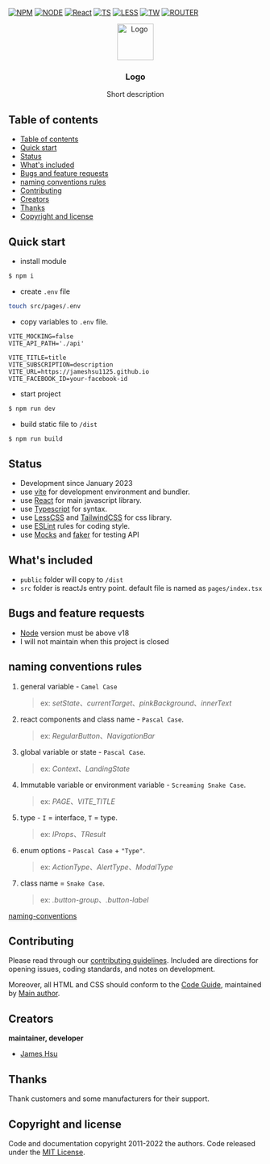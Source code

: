 [![NPM](https://img.shields.io/badge/NPM-ba443f?style=for-the-badge&logo=npm&logoColor=white)](https://www.npmjs.com/)
[![NODE](https://img.shields.io/badge/Node.js-43853D?style=for-the-badge&logo=node.js&logoColor=white)](https://nodejs.org/en/)
[![React](https://img.shields.io/badge/-ReactJs-61DAFB?style=for-the-badge&logo=react&logoColor=white)](https://zh-hant.reactjs.org/)
[![TS](https://img.shields.io/badge/Typescript-4277c0?style=for-the-badge&logo=typescript&logoColor=white)](https://www.typescriptlang.org/)
[![LESS](https://img.shields.io/badge/Less-1d365d?style=for-the-badge&logo=less&logoColor=white)](https://lesscss.org/)
[![TW](https://img.shields.io/badge/Tailwind_CSS-38B2AC?style=for-the-badge&logo=npm&logoColor=white)](https://lesscss.org/)
[![ROUTER](https://img.shields.io/badge/React_Router-CA4245?style=for-the-badge&logo=npm&logoColor=white)](https://lesscss.org/)

<p align="center">
  <a href="https://github.com/jameshsu1125">
    <img src="https://user-images.githubusercontent.com/70932507/188534539-a68734ac-9330-4fe0-bc49-5fa85116493e.png" alt="Logo" width=72 height=72>
  </a>
  <h3 align="center">Logo</h3>
  <p align="center">
    Short description   
  </p>
</p>

## Table of contents

- [Table of contents](#table-of-contents)
- [Quick start](#quick-start)
- [Status](#status)
- [What's included](#whats-included)
- [Bugs and feature requests](#bugs-and-feature-requests)
- [naming conventions rules](#naming-conventions-rules)
- [Contributing](#contributing)
- [Creators](#creators)
- [Thanks](#thanks)
- [Copyright and license](#copyright-and-license)

## Quick start

- install module

```sh
$ npm i
```

- create `.env` file

```sh
touch src/pages/.env
```

- copy variables to `.env` file.

```text
VITE_MOCKING=false
VITE_API_PATH='./api'

VITE_TITLE=title
VITE_SUBSCRIPTION=description
VITE_URL=https://jameshsu1125.github.io
VITE_FACEBOOK_ID=your-facebook-id
```

- start project

```sh
$ npm run dev
```

- build static file to `/dist`

```sh
$ npm run build
```

## Status

- Development since January 2023
- use [vite](https://vitejs.dev/) for development environment and bundler.
- use [React](https://react.dev/) for main javascript library.
- use [Typescript](https://www.typescriptlang.org/) for syntax.
- use [LessCSS](https://lesscss.org/) and [TailwindCSS](https://tailwindcss.com/) for css library.
- use [ESLint](https://eslint.org/) rules for coding style.
- use [Mocks](https://mswjs.io/) and [faker](https://github.com/faker-js/faker#readme) for testing API

## What's included

- `public` folder will copy to `/dist`
- `src` folder is reactJs entry point. default file is named as `pages/index.tsx`

## Bugs and feature requests

- [Node](https://nodejs.org/en/) version must be above v18
- I will not maintain when this project is closed

## naming conventions rules

1. general variable - `Camel Case`
   > ex: _setState_、_currentTarget_、_pinkBackground_、_innerText_
2. react components and class name - `Pascal Case`.
   > ex: _RegularButton_、_NavigationBar_
3. global variable or state - `Pascal Case`.
   > ex: _Context_、_LandingState_
4. Immutable variable or environment variable - `Screaming Snake Case`.
   > ex: _PAGE_、<em>VITE_TITLE</em>
5. type - `I` = interface, `T` = type.
   > ex: _IProps_、_TResult_
6. enum options - `Pascal Case` + `"Type"`.
   > ex: _ActionType_、_AlertType_、_ModalType_
7. class name = `Snake Case`.
   > ex: _.button-group_、_.button-label_

[naming-conventions](https://medium.com/@code.ceeker/naming-conventions-camel-case-pascal-case-kebab-case-and-more-dc4e515b9652)

## Contributing

Please read through our [contributing guidelines](https://github.com/github/docs/blob/main/CONTRIBUTING.md). Included are directions for opening issues, coding standards, and notes on development.

Moreover, all HTML and CSS should conform to the [Code Guide](https://github.com/airbnb/javascript), maintained by [Main author](https://github.com/jameshsu1125).

## Creators

**maintainer, developer**

- [James Hsu](https://github.com/jameshsu1125)

## Thanks

Thank customers and some manufacturers for their support.

## Copyright and license

Code and documentation copyright 2011-2022 the authors. Code released under the [MIT License](https://reponame/blob/master/LICENSE).

<!-- open -n -a /Applications/Google\ Chrome.app/Contents/MacOS/Google\ Chrome --args --user-data-dir="/tmp/chrome_dev_test" --disable-web-security -->
